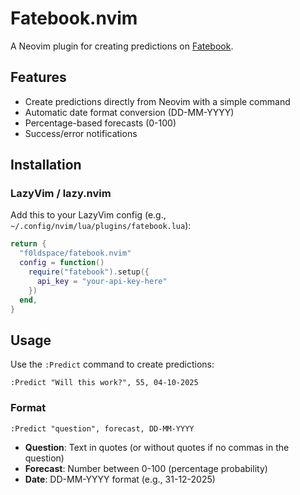 # Fatebook.nvim

A Neovim plugin for creating predictions on [Fatebook](https://fatebook.io).

## Features

- Create predictions directly from Neovim with a simple command
- Automatic date format conversion (DD-MM-YYYY)
- Percentage-based forecasts (0-100)
- Success/error notifications

## Installation

### LazyVim / lazy.nvim

Add this to your LazyVim config (e.g., `~/.config/nvim/lua/plugins/fatebook.lua`):

```lua
return {
  "f0ldspace/fatebook.nvim"
  config = function()
    require("fatebook").setup({
      api_key = "your-api-key-here"
    })
  end,
}
```


## Usage

Use the `:Predict` command to create predictions:

```vim
:Predict "Will this work?", 55, 04-10-2025
```

### Format

```vim
:Predict "question", forecast, DD-MM-YYYY
```

- **Question**: Text in quotes (or without quotes if no commas in the question)
- **Forecast**: Number between 0-100 (percentage probability)
- **Date**: DD-MM-YYYY format (e.g., 31-12-2025)

